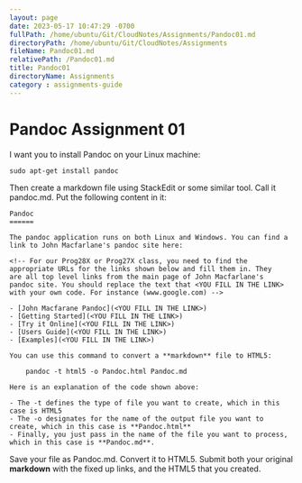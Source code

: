```yaml
---
layout: page
date: 2023-05-17 10:47:29 -0700
fullPath: /home/ubuntu/Git/CloudNotes/Assignments/Pandoc01.md
directoryPath: /home/ubuntu/Git/CloudNotes/Assignments
fileName: Pandoc01.md
relativePath: /Pandoc01.md
title: Pandoc01
directoryName: Assignments
category : assignments-guide
---
```


Pandoc Assignment 01
====================

I want you to install Pandoc on your Linux machine:

	sudo apt-get install pandoc

Then create a markdown file using StackEdit or some similar tool. 
Call it pandoc.md. Put the following content in it:


	Pandoc
	======

	The pandoc application runs on both Linux and Windows. You can find a link to John Macfarlane's pandoc site here:

	<!-- For our Prog28X or Prog27X class, you need to find the 
	appropriate URLs for the links shown below and fill them in. They 
	are	all top level links from the main page of John Macfarlane's 
	pandoc site. You should replace the text that <YOU FILL IN THE LINK> 
	with your own code. For instance (www.google.com) -->

	- [John Macfarane Pandoc](<YOU FILL IN THE LINK>)
	- [Getting Started](<YOU FILL IN THE LINK>)
	- [Try it Online](<YOU FILL IN THE LINK>)
	- [Users Guide](<YOU FILL IN THE LINK>)
	- [Examples](<YOU FILL IN THE LINK>)

	You can use this command to convert a **markdown** file to HTML5:

		pandoc -t html5 -o Pandoc.html Pandoc.md
		
	Here is an explanation of the code shown above:

	- The -t defines the type of file you want to create, which in this case is HTML5
	- The -o designates for the name of the output file you want to create, which in this case is **Pandoc.html**
	- Finally, you just pass in the name of the file you want to process, which in this case is **Pandoc.md**.

Save your file as Pandoc.md. Convert it to HTML5. Submit both your 
original **markdown** with the fixed up links, and the HTML5 that
you created.
